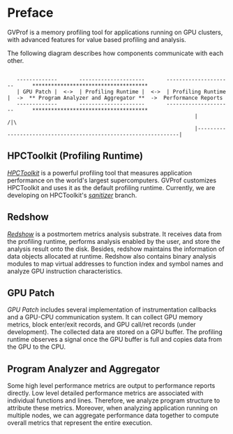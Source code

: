 # Preface

GVProf is a memory profiling tool for applications running on GPU clusters, with advanced features for value based profiling and analysis.

The following diagram describes how components communicate with each other.

```
                                                                                                                                           
   -------------       ---------------------       ---------------------      *************************************
   | GPU Patch |  <->  | Profiling Runtime |  <->  | Profiling Runtime |  ->  ** Program Analyzer and Aggregator **  ->  Performance Reports
   -------------       ---------------------       ---------------------      *************************************
                                                            |                                                               /|\
                                                            |----------------------------------------------------------------|

```

## HPCToolkit (Profiling Runtime)

[*HPCToolkit*](http://hpctoolkit.org/) is a powerful profiling tool that measures application performance on the world's largest supercomputers.
GVProf customizes HPCToolkit and uses it as the default profiling runtime.
Currently, we are developing on HPCToolkit's [*sanitizer*](https://github.com/GVProf/hpctoolkit) branch.

## Redshow

[*Redshow*](https://github.com/GVProf/redshow) is a postmortem metrics analysis substrate.
It receives data from the profiling runtime, performs analysis enabled by the user, and store the analysis result onto the disk.
Besides, redshow maintains the information of data objects allocated at runtime.
Redshow also contains binary analysis modules to map virtual addresses to function index and symbol names and analyze GPU instruction characteristics.

## GPU Patch

*GPU Patch* includes several implementation of instrumentation callbacks and a GPU-CPU communication system.
It can collect GPU memory metrics, block enter/exit records, and GPU call/ret records (under development).
The collected data are stored on a GPU buffer.
The profiling runtime observes a signal once the GPU buffer is full and copies data from the GPU to the CPU.

## Program Analyzer and Aggregator

Some high level performance metrics are output to performance reports directly. 
Low level detailed performance metrics are associated with individual functions and lines.
Therefore, we analyze program structure to attribute these metrics.
Moreover, when analyzing application running on multiple nodes, we can aggregate performance data together to compute overall metrics that represent the entire execution.